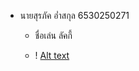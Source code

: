 - นายสุรภัค อ่ำสกุล 6530250271
  - ชื่อเล่น ลัคกี้
 
  - ! [Alt text](Screenshot_20241130_143508_NisitKU.jpg)
